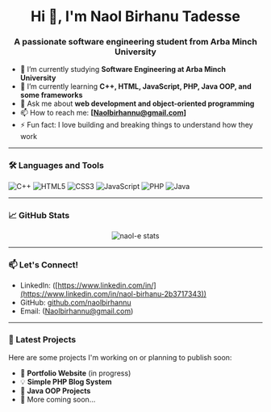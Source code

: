 <h1 align="center">Hi 👋, I'm Naol Birhanu Tadesse</h1>
<h3 align="center">A passionate software engineering student from Arba Minch University</h3>

- 🔭 I’m currently studying **Software Engineering at Arba Minch University**
- 🌱 I’m currently learning **C++, HTML, JavaScript, PHP, Java OOP, and some frameworks**
- 💬 Ask me about **web development and object-oriented programming**
- 📫 How to reach me: **[Naolbirhannu@gmail.com]**
- ⚡ Fun fact: I love building and breaking things to understand how they work

---

### 🛠️ Languages and Tools

<p align="left">
  <img src="https://img.shields.io/badge/C%2B%2B-00599C?style=flat&logo=c%2B%2B&logoColor=white" alt="C++"/>
  <img src="https://img.shields.io/badge/HTML5-E34F26?style=flat&logo=html5&logoColor=white" alt="HTML5"/>
  <img src="https://img.shields.io/badge/CSS3-1572B6?style=flat&logo=css3&logoColor=white" alt="CSS3"/>
  <img src="https://img.shields.io/badge/JavaScript-F7DF1E?style=flat&logo=javascript&logoColor=black" alt="JavaScript"/>
  <img src="https://img.shields.io/badge/PHP-777BB4?style=flat&logo=php&logoColor=white" alt="PHP"/>
  <img src="https://img.shields.io/badge/Java-007396?style=flat&logo=java&logoColor=white" alt="Java"/>
</p>

---

### 📈 GitHub Stats

<p align="center">
  <img src="https://github-readme-stats.vercel.app/api?username=naol-e&show_icons=true&theme=radical" alt="naol-e stats"/>
</p>


---

### 📫 Let's Connect!

- LinkedIn: ([https://www.linkedin.com/in/](https://www.linkedin.com/in/naol-birhanu-2b3717343))
- GitHub: [github.com/naolbirhannu](https://github.com/naol-e)
- Email: (Naolbirhannu@gmail.com) 

---

### 📝 Latest Projects

Here are some projects I'm working on or planning to publish soon:

- 🚧 **Portfolio Website** (in progress)
- 💡 **Simple PHP Blog System**
- 🔧 **Java OOP Projects**
- 💬 More coming soon...


